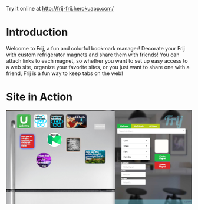 
Try it online at http://frij-frij.herokuapp.com/

# Introduction
Welcome to Frij, a fun and colorful bookmark manager! Decorate your Frij with custom refrigerator magnets and share them with friends! You can attach links to each magnet, so whether you want to set up easy access to a web site, organize your favorite sites, or you just want to share one with a friend, Frij is a fun way to keep tabs on the web!

# Site in Action


<img src='https://github.com/iwpeifer/ARCA-client/raw/master/src/images/screenshot.png'/>
